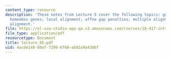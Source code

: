 ```yaml
---
content_type: resource
description: 'These notes from Lecture 5 cover the following topics: gene file formats;
  homeobox genes; local alignment; affne gap penalties; multiple alignment and progressive
  alignment.'
file: https://ol-ocw-studio-app-qa.s3.amazonaws.com/courses/18-417-introduction-to-computational-molecular-biology-fall-2004/4acde14888af72996f60ab92a9a430bf_lecture_05.pdf
file_type: application/pdf
resourcetype: Document
title: lecture_05.pdf
uid: 4acde148-88af-7299-6f60-ab92a9a430bf
---
```


